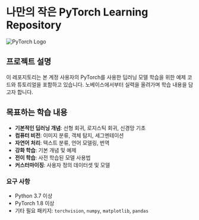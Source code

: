 # 나만의 작은 PyTorch Learning Repository

![PyTorch Logo](https://pytorch.org/assets/images/pytorch-logo.png)

## 프로젝트 설명

이 레포지토리는 본 계정 사용자의 PyTorch를 사용한 딥러닝 모델 학습을 위한 예제 코드와 튜토리얼을 포함하고 있습니다. 
노베이스에서부터 실력을 올려가며 학습 내용을 담고자 합니다.

## 목표하는 학습 내용 

- **기본적인 딥러닝 개념**: 선형 회귀, 로지스틱 회귀, 신경망 기초
- **컴퓨터 비전**: 이미지 분류, 객체 탐지, 세그멘테이션
- **자연어 처리**: 텍스트 분류, 언어 모델링, 번역
- **강화 학습**: 기본 개념 및 예제
- **전이 학습**: 사전 학습된 모델 사용법
- **커스터마이징**: 사용자 정의 데이터셋 및 모델


### 요구 사항

- Python 3.7 이상
- PyTorch 1.8 이상
- 기타 필요 패키지: `torchvision`, `numpy`, `matplotlib`, `pandas`


